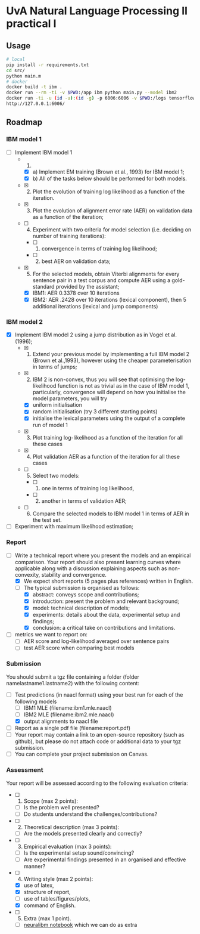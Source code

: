 # UvA Natural Language Processing II practical I

## Usage

```bash
# local
pip install -r requirements.txt
cd src/
python main.m
# docker
docker build -t ibm .
docker run --rm -ti -v $PWD:/app ibm python main.py --model ibm2
docker run -ti -u (id -u):(id -g) -p 6006:6006 -v $PWD:/logs tensorflow/tensorflow tensorboard --logdir /logs
http://127.0.0.1:6006/
```

## Roadmap

### IBM model 1
- [ ] Implement IBM model 1
    - 1.
        - [x] a) Implement EM training (Brown et al., 1993) for IBM model 1;
        - [x] b) All of the tasks below should be performed for both models.
    - [x] 2. Plot the evolution of training log likelihood as a function of the iteration.
    - [x] 3. Plot the evolution of alignment error rate (AER) on validation data as a function of the iteration;
    - [ ] 4. Experiment with two criteria for model selection (i.e. deciding on number of training iterations):
        - [ ] 1) convergence in terms of training log likelihood;
        - [ ] 2) best AER on validation data;
    - [x] 5. For the selected models, obtain Viterbi alignments for every sentence pair in a test corpus and compute AER using a gold-standard provided by the assistant;
        - [x] IBM1: AER 0.3378 over 10 iterations
        - [x] IBM2: AER .2428 over 10 iterations (lexical component), then 5 additional iterations (lexical and jump components)

### IBM model 2
- [x] Implement IBM model 2 using a jump distribution as in Vogel et al. (1996);
    - [x] 1. Extend your previous model by implementing a full IBM model 2 (Brown et al.,1993), however using the cheaper parameterisation in terms of jumps;
    - [x] 2. IBM 2 is non-convex, thus you will see that optimising the log-likelihood function is not as trivial as in the case of IBM model 1, particularly, convergence will depend on how you initialise the model parameters, you will try
        - [x] uniform initialisation
        - [x] random initialisation (try 3 different starting points)
        - [x] initialise the lexical parameters using the output of a complete run of model 1
    - [x] 3. Plot training log-likelihood as a function of the iteration for all these cases
    - [x] 4. Plot validation AER as a function of the iteration for all these cases
    - [ ] 5. Select two models:
        - [ ] 1) one in terms of training log likelihood,
        - [ ] 2) another in terms of validation AER;
    - [ ] 6. Compare the selected models to IBM model 1 in terms of AER in the test set.
- [ ] Experiment with maximum likelihood estimation;

### Report
- [ ] Write a technical report where you present the models and an empirical comparison. Your report should also present learning curves where applicable along with a discussion explaining aspects such as non-convexity, stability and convergence.
    - [x] We expect short reports (5 pages plus references) written in English.
    - [ ] The typical submission is organised as follows:
        - [x] abstract: conveys scope and contributions;
        - [x] introduction: present the problem and relevant background;
        - [x] model: technical description of models;
        - [x] experiments: details about the data, experimental setup and findings;
        - [x] conclusion: a critical take on contributions and limitations.
- [ ] metrics we want to report on:
    - [ ] AER score and log-likelihood averaged over sentence pairs
    - [ ] test AER score when comparing best models

### Submission
You should submit a tgz file containing a folder (folder namelastname1.lastname2) with the following content:
- [ ] Test predictions (in naacl format) using your best run for each of the following models
    - [ ] IBM1 MLE (filename:ibm1.mle.naacl)
    - [ ] IBM2 MLE (filename:ibm2.mle.naacl)
    - [x] output alignments to naacl file
- [ ] Report as a single pdf file (filename:report.pdf)
- [ ] Your report may contain a link to an open-source repository (such as github), but please do not attach code or additional data to your tgz submission.
- [ ] You can complete your project submission on Canvas.

### Assessment
Your report will be assessed according to the following evaluation criteria:
- [ ] 1. Scope (max 2 points):
    - [ ] Is the problem well presented?
    - [ ] Do students understand the challenges/contributions?
- [ ] 2. Theoretical description (max 3 points):
    - [ ] Are the models presented clearly and correctly?
- [ ] 3. Empirical evaluation (max 3 points):
    - [ ] Is the experimental setup sound/convincing?
    - [ ] Are experimental findings presented in an organised and effective manner?
- [ ] 4. Writing style (max 2 points):
    - [x] use of latex,
    - [x] structure of report,
    - [ ] use of tables/figures/plots,
    - [x] command of English.
- [ ] 5. Extra (max 1 point).
    - [ ] [neuralibm notebook](https://uva-slpl.github.io/nlp2/resources/project_ibm/neuralibm.tar.gz) which we can do as extra
